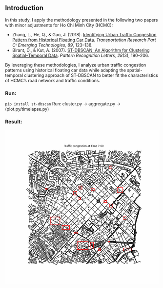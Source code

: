 ## Introduction

In this study, I apply the methodology presented in the following two papers with minor adjustments for Ho Chi Minh City (HCMC):

- Zhang, L., He, Q., & Gao, J. (2018). [Identifying Urban Traffic Congestion Pattern from Historical Floating Car Data](https://doi.org/10.1016/j.trc.2018.03.021). *Transportation Research Part C: Emerging Technologies, 89*, 123–138.  
- Birant, D., & Kut, A. (2007). [ST-DBSCAN: An Algorithm for Clustering Spatial–Temporal Data](https://doi.org/10.1016/j.patrec.2007.02.003). *Pattern Recognition Letters, 28*(3), 190–206.  

By leveraging these methodologies, I analyze urban traffic congestion patterns using historical floating car data while adapting the spatial-temporal clustering approach of ST-DBSCAN to better fit the characteristics of HCMC’s road network and traffic conditions.

### Run:
`pip install st-dbscan`
Run: cluster.py -> aggregate.py -> (plot.py/timelapse.py)

### Result:

![Animation](timeBox/bounding_boxes_animation.gif)
